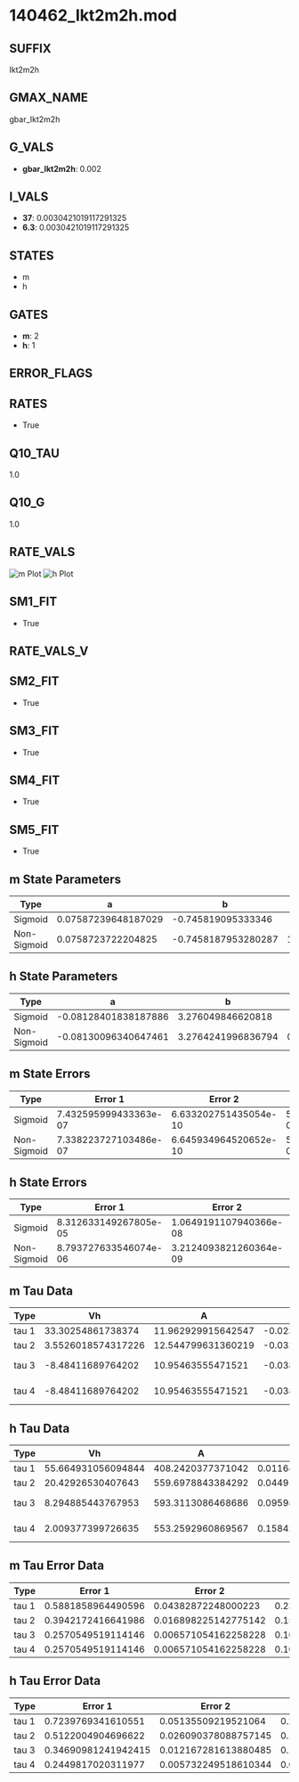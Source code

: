 # 140462_Ikt2m2h.mod

## SUFFIX

Ikt2m2h

## GMAX_NAME

gbar_Ikt2m2h

## G_VALS

- **gbar_Ikt2m2h**: 0.002

## I_VALS

- **37**: 0.0030421019117291325
- **6.3**: 0.0030421019117291325

## STATES

- m
- h

## GATES

- **m**: 2
- **h**: 1

## ERROR_FLAGS


## RATES

- True

## Q10_TAU

1.0

## Q10_G

1.0

## RATE_VALS

![m Plot](/Users/pbozelos/Dropbox/icg-Chai-Panos/supermodels/output_markdown_files/K/140462_Ikt2m2h.mod/images/m.png)
![h Plot](/Users/pbozelos/Dropbox/icg-Chai-Panos/supermodels/output_markdown_files/K/140462_Ikt2m2h.mod/images/h.png)

## SM1_FIT

- True

## RATE_VALS_V

## SM2_FIT

- True

## SM3_FIT

- True

## SM4_FIT

- True

## SM5_FIT

- True

## m State Parameters

| Type | a | b | c | d |
| --- | --- | --- | --- | --- |
| Sigmoid | 0.07587239648187029 | -0.745819095333346 |
| Non-Sigmoid | 0.0758723722204825 | -0.7458187953280287 | 1.0000001676896555 | -7.037158537079401e-08 |

## h State Parameters

| Type | a | b | c | d |
| --- | --- | --- | --- | --- |
| Sigmoid | -0.08128401838187886 | 3.276049846620818 |
| Non-Sigmoid | -0.08130096340647461 | 3.2764241996836794 | 0.9998857216607834 | 2.861493290236712e-06 |

## m State Errors

| Type | Error 1 | Error 2 | Error 3 |
| --- | --- | --- | --- |
| Sigmoid | 7.432595999433363e-07 | 6.633202751435054e-10 | 5.318664328940956e-07 |
| Non-Sigmoid | 7.338223727103486e-07 | 6.645934964520652e-10 | 5.251132817942605e-07 |

## h State Errors

| Type | Error 1 | Error 2 | Error 3 |
| --- | --- | --- | --- |
| Sigmoid | 8.312633149267805e-05 | 1.0649191107940366e-08 | 5.61756976150289e-05 |
| Non-Sigmoid | 8.793727633546074e-06 | 3.2124093821260364e-09 | 5.942687179627553e-06 |

## m Tau Data

| Type | Vh | A | b1 | b2 | c1 | c2 | d1 | d2 | e1 | e2 |
| --- | --- | --- | --- | --- | --- | --- | --- | --- | --- | --- |
| tau 1 | 33.30254861738374 | 11.962929915642547 | -0.02306314271416759 | -0.017978449632805968 |
| tau 2 | 3.5526018574317226 | 12.544799631360219 | -0.032950245787621076 | 0.0002207820077614184 | -0.05480493527139429 | -0.0004100870682297163 |
| tau 3 | -8.48411689764202 | 10.95463555471521 | -0.038136768555797805 | 0.0005507341106145326 | -2.7433250390896664e-06 | -0.10971267274080203 | -0.0022882170685586283 | -1.43114631071368e-05 |
| tau 4 | -8.48411689764202 | 10.95463555471521 | -0.038136768555797805 | 0.0005507341106145326 | -2.7433250390896664e-06 | 0.0 | -0.10971267274080203 | -0.0022882170685586283 | -1.43114631071368e-05 | 0.0 |

## h Tau Data

| Type | Vh | A | b1 | b2 | c1 | c2 | d1 | d2 | e1 | e2 |
| --- | --- | --- | --- | --- | --- | --- | --- | --- | --- | --- |
| tau 1 | 55.664931056094844 | 408.2420377371042 | 0.011642731586424744 | 0.03299388381306301 |
| tau 2 | 20.42926530407643 | 559.6978843384292 | 0.04491791399207447 | 0.0002877690740971953 | 0.05183776025081726 | -0.0004511160852740153 |
| tau 3 | 8.294885443767953 | 593.3113086468686 | 0.09598062520081743 | 0.0016292602148240572 | 8.38923031672189e-06 | 0.07238690264358882 | -0.0013110175239034654 | 7.711703866700636e-06 |
| tau 4 | 2.009377399726635 | 553.2592960869567 | 0.15842403808967065 | 0.005027584700780833 | 6.269477431780738e-05 | 2.671503555109053e-07 | 0.08481458109279567 | -0.0025627647467568355 | 3.3824537299490985e-05 | -1.5329231359689834e-07 |

## m Tau Error Data

| Type | Error 1 | Error 2 | Error 3 |
| --- | --- | --- | --- |
| tau 1 | 0.5881858964490596 | 0.04382872248000223 | 0.23627487297833727 |
| tau 2 | 0.3942172416641986 | 0.016898225142775142 | 0.15835746702258066 |
| tau 3 | 0.2570549519114146 | 0.006571054162258228 | 0.10325923569060304 |
| tau 4 | 0.2570549519114146 | 0.006571054162258228 | 0.10325923569060304 |

## h Tau Error Data

| Type | Error 1 | Error 2 | Error 3 |
| --- | --- | --- | --- |
| tau 1 | 0.7239769341610551 | 0.05135509219521064 | 0.2654699554192243 |
| tau 2 | 0.5122004904696622 | 0.026090378088757145 | 0.18781515674702065 |
| tau 3 | 0.34690981241942415 | 0.012167281613880485 | 0.1272058930222614 |
| tau 4 | 0.2449817020311977 | 0.005732249518610344 | 0.08983059880507194 |

